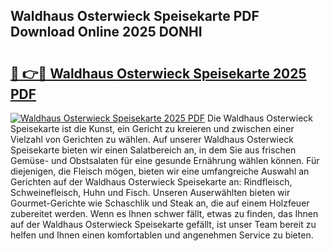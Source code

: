 ## Waldhaus Osterwieck Speisekarte PDF Download Online 2025 DONHI

# <h2><a href="http://gcdu18.nevu.top/?p=Waldhaus+Osterwieck+Speisekarte">🔗 👉🔴 Waldhaus Osterwieck Speisekarte 2025 PDF</a></h2>

[![Waldhaus Osterwieck Speisekarte 2025 PDF](https://i.imgur.com/dBaPXMq.png)](http://gcdu18.nevu.top/?p=Waldhaus+Osterwieck+Speisekarte)
Die Waldhaus Osterwieck Speisekarte ist die Kunst, ein Gericht zu kreieren und zwischen einer Vielzahl von Gerichten zu wählen. Auf unserer Waldhaus Osterwieck Speisekarte bieten wir einen Salatbereich an, in dem Sie aus frischen Gemüse- und Obstsalaten für eine gesunde Ernährung wählen können. Für diejenigen, die Fleisch mögen, bieten wir eine umfangreiche Auswahl an Gerichten auf der Waldhaus Osterwieck Speisekarte an: Rindfleisch, Schweinefleisch, Huhn und Fisch. Unseren Auserwählten bieten wir Gourmet-Gerichte wie Schaschlik und Steak an, die auf einem Holzfeuer zubereitet werden. Wenn es Ihnen schwer fällt, etwas zu finden, das Ihnen auf der Waldhaus Osterwieck Speisekarte gefällt, ist unser Team bereit zu helfen und Ihnen einen komfortablen und angenehmen Service zu bieten.
